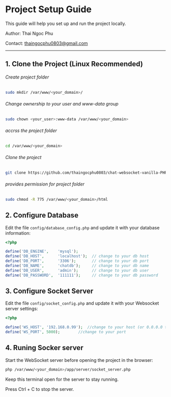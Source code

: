 # Project Setup Guide
This guide will help you set up and run the project locally.

Author: Thai Ngoc Phu

Contact: thaingocphu0803@gmail.com

---


## 1️. Clone the Project (Linux Recommended)

###### Create project folder
```bash
sudo mkdir /var/www/<your_domain>/
```
###### Change ownership to your user and www-data group
```bash
sudo chown <your_user>:www-data /var/www/<your_domain>
```
###### accrss the project folder
```bash
cd /var/www/<your_domain>
```
###### Clone the project
```bash
git clone https://github.com/thaingocphu0803/chat-websocket-vanilla-PHP.git .
```
###### provides permission for project folder
```bash
sudo chmod -R 775 /var/www/<your_domain>/html
```

## 2. Configure Database

Edit the file `config/database_config.php` and update it with your database information:

```php
<?php

define('DB_ENGINE',    'mysql');      
define('DB_HOST',      'localhost');  // change to your db host
define('DB_PORT',      '3306');       // change to your db port
define('DB_NAME',      'chatdb');     // change to your db name
define('DB_USER',      'admin');      // change to your db user
define('DB_PASSWORD',  '111111');     // change to your db password
```

## 3. Configure Socket Server

Edit the file `config/socket_config.php` and update it with your Websocket server settings:

```php
<?php

define('WS_HOST', '192.168.0.99'); 	//change to your host (or 0.0.0.0 to accept all IP)
define('WS_PORT', 5000);		//change to your port

```

## 4. Runing Socker server
Start the WebSocket server before opening the project in the browser:

```bash
php /var/www/<your_domain>/app/server/socket_server.php
```
Keep this terminal open for the server to stay running.

Press Ctrl + C to stop the server.
